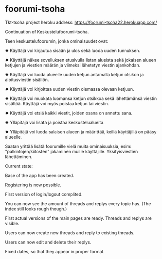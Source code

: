 # foorumi-tsoha

Tkt-tsoha project
heroku address: https://foorumi-tsoha22.herokuapp.com/

Continuation of Keskustelufoorumi-tsoha.

Teen keskustelufoorumin, jonka ominaisuudet ovat:

✸ Käyttäjä voi kirjautua sisään ja ulos sekä luoda uuden tunnuksen.

✸ Käyttäjä näkee sovelluksen etusivulla listan alueista sekä jokaisen alueen ketjujen ja viestien määrän ja viimeksi   lähetetyn viestin ajankohdan.

✸ Käyttäjä voi luoda alueelle uuden ketjun antamalla ketjun otsikon ja aloitusviestin sisällön.

✸ Käyttäjä voi kirjoittaa uuden viestin olemassa olevaan ketjuun.

✸ Käyttäjä voi muokata luomansa ketjun otsikkoa sekä lähettämänsä viestin sisältöä. 
  Käyttäjä voi myös poistaa ketjun tai viestin. 

✸ Käyttäjä voi etsiä kaikki viestit, joiden osana on annettu sana. 

✸ Ylläpitäjä voi lisätä ja poistaa keskustelualueita. 

✸ Ylläpitäjä voi luoda salaisen alueen ja määrittää, keillä käyttäjillä on pääsy alueelle.

Saatan yrittää lisätä foorumille vielä muita ominaisuuksia, esim: "palkintojen/kiitosten" jakaminen muille käyttäjille. Yksityisviestien lähettäminen.


Current state:

Base of the app has been created.

Registering is now possible.

First version of login/logout complited.

You can now see the amount of threads and replys every topic has. (The index still looks rough though.)

First actual versions of the main pages are ready. Threads and replys are visible.

Users can now create new threads and reply to existing threads.

Users can now edit and delete their replys.

Fixed dates, so that they appear in proper format.
